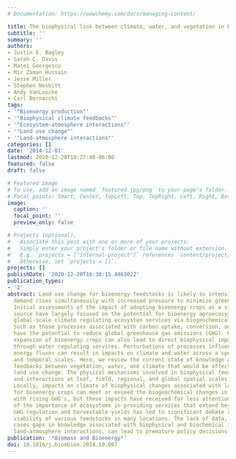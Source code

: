 ```yaml
---
# Documentation: https://wowchemy.com/docs/managing-content/

title: The biophysical link between climate, water, and vegetation in bioenergy agro-ecosystems
subtitle: ''
summary: ''
authors:
- Justin E. Bagley
- Sarah C. Davis
- Matei Georgescu
- Mir Zaman Hussain
- Jesse Miller
- Stephen Nesbitt
- Andy VanLoocke
- Carl Bernacchi
tags:
- '"Bioenergy production"'
- '"Biophysical climate feedbacks"'
- '"Ecosystem-atmosphere interactions"'
- '"Land use change"'
- '"Land-atmosphere interactions"'
categories: []
date: '2014-12-01'
lastmod: 2020-12-20T10:27:40-06:00
featured: false
draft: false

# Featured image
# To use, add an image named `featured.jpg/png` to your page's folder.
# Focal points: Smart, Center, TopLeft, Top, TopRight, Left, Right, BottomLeft, Bottom, BottomRight.
image:
  caption: ''
  focal_point: ''
  preview_only: false

# Projects (optional).
#   Associate this post with one or more of your projects.
#   Simply enter your project's folder or file name without extension.
#   E.g. `projects = ["internal-project"]` references `content/project/deep-learning/index.md`.
#   Otherwise, set `projects = []`.
projects: []
publishDate: '2020-12-20T16:30:15.446302Z'
publication_types:
- '2'
abstract: Land use change for bioenergy feedstocks is likely to intensify as energy
  demand rises simultaneously with increased pressure to minimize greenhouse gas emissions.
  Initial assessments of the impact of adopting bioenergy crops as a significant energy
  source have largely focused on the potential for bioenergy agroecosystems to provide
  global-scale climate regulating ecosystem services via biogeochemical processes.
  Such as those processes associated with carbon uptake, conversion, and storage that
  have the potential to reduce global greenhouse gas emissions (GHG). However, the
  expansion of bioenergy crops can also lead to direct biophysical impacts on climate
  through water regulating services. Perturbations of processes influencing terrestrial
  energy fluxes can result in impacts on climate and water across a spectrum of spatial
  and temporal scales. Here, we review the current state of knowledge about biophysical
  feedbacks between vegetation, water, and climate that would be affected by bioenergy-related
  land use change. The physical mechanisms involved in biophysical feedbacks are detailed,
  and interactions at leaf, field, regional, and global spatial scales are described.
  Locally, impacts on climate of biophysical changes associated with land use change
  for bioenergy crops can meet or exceed the biogeochemical changes in climate associated
  with rising GHG's, but these impacts have received far less attention. Realization
  of the importance of ecosystems in providing services that extend beyond biogeochemical
  GHG regulation and harvestable yields has led to significant debate regarding the
  viability of various feedstocks in many locations. The lack of data, and in some
  cases gaps in knowledge associated with biophysical and biochemical influences on
  land-atmosphere interactions, can lead to premature policy decisions.
publication: '*Biomass and Bioenergy*'
doi: 10.1016/j.biombioe.2014.10.007
---
```

